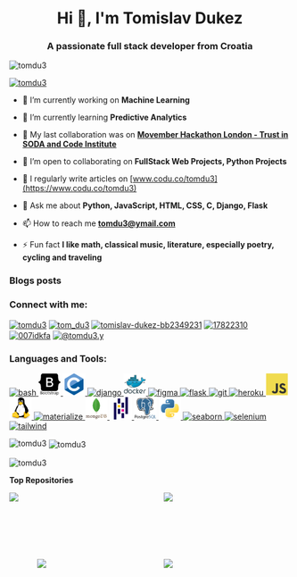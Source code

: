<h1 align="center">Hi 👋, I'm Tomislav Dukez</h1>
<h3 align="center">A passionate full stack developer from Croatia</h3>

<p align="left"> <img src="https://komarev.com/ghpvc/?username=tomdu3&label=Profile%20views&color=0e75b6&style=flat" alt="tomdu3" /> </p>

<p align="left"> <a href="https://github.com/ryo-ma/github-profile-trophy"><img src="https://github-profile-trophy.vercel.app/?username=tomdu3" alt="tomdu3" /></a> </p>

- 🔭 I’m currently working on **Machine Learning** 

- 🌱 I’m currently learning **Predictive Analytics**

- 👯 My last collaboration was on [**Movember Hackathon London - Trust in SODA and Code Institute**](https://www.linkedin.com/posts/trust-in-soda_movember-menshealth-codeinstitute-activity-7127572939738079233-u5jU?utm_source=share&utm_medium=member_desktop)

- 🤝 I’m open to collaborating on **FullStack Web Projects, Python Projects**

- 📝 I regularly write articles on [www.codu.co/tomdu3](https://www.codu.co/tomdu3)

- 💬 Ask me about **Python, JavaScript, HTML, CSS, C, Django, Flask**

- 📫 How to reach me **tomdu3@ymail.com**

- ⚡ Fun fact **I like math, classical music, literature, especially poetry, cycling and traveling**

### Blogs posts
<!-- BLOG-POST-LIST:START -->
<!-- BLOG-POST-LIST:END -->

<h3 align="left">Connect with me:</h3>
<p align="left">
<a href="https://codepen.io/tomdu3" target="blank"><img align="center" src="https://raw.githubusercontent.com/rahuldkjain/github-profile-readme-generator/master/src/images/icons/Social/codepen.svg" alt="tomdu3" height="30" width="40" /></a>
<a href="https://twitter.com/tom_du3" target="blank"><img align="center" src="https://raw.githubusercontent.com/rahuldkjain/github-profile-readme-generator/master/src/images/icons/Social/twitter.svg" alt="tom_du3" height="30" width="40" /></a>
<a href="https://linkedin.com/in/tomislav-dukez-bb2349231" target="blank"><img align="center" src="https://raw.githubusercontent.com/rahuldkjain/github-profile-readme-generator/master/src/images/icons/Social/linked-in-alt.svg" alt="tomislav-dukez-bb2349231" height="30" width="40" /></a>
<a href="https://stackoverflow.com/users/17822310" target="blank"><img align="center" src="https://raw.githubusercontent.com/rahuldkjain/github-profile-readme-generator/master/src/images/icons/Social/stack-overflow.svg" alt="17822310" height="30" width="40" /></a>
<a href="https://instagram.com/007idkfa" target="blank"><img align="center" src="https://raw.githubusercontent.com/rahuldkjain/github-profile-readme-generator/master/src/images/icons/Social/instagram.svg" alt="007idkfa" height="30" width="40" /></a>
<a href="https://medium.com/@tomdu3.y" target="blank"><img align="center" src="https://raw.githubusercontent.com/rahuldkjain/github-profile-readme-generator/master/src/images/icons/Social/medium.svg" alt="@tomdu3.y" height="30" width="40" /></a>
</p>

<h3 align="left">Languages and Tools:</h3>
<p align="left"> <a href="https://www.gnu.org/software/bash/" target="_blank" rel="noreferrer"> <img src="https://www.vectorlogo.zone/logos/gnu_bash/gnu_bash-icon.svg" alt="bash" width="40" height="40"/> </a> <a href="https://getbootstrap.com" target="_blank" rel="noreferrer"> <img src="https://raw.githubusercontent.com/devicons/devicon/master/icons/bootstrap/bootstrap-plain-wordmark.svg" alt="bootstrap" width="40" height="40"/> </a> <a href="https://www.cprogramming.com/" target="_blank" rel="noreferrer"> <img src="https://raw.githubusercontent.com/devicons/devicon/master/icons/c/c-original.svg" alt="c" width="40" height="40"/> </a> <a href="https://www.djangoproject.com/" target="_blank" rel="noreferrer"> <img src="https://cdn.worldvectorlogo.com/logos/django.svg" alt="django" width="40" height="40"/> </a> <a href="https://www.docker.com/" target="_blank" rel="noreferrer"> <img src="https://raw.githubusercontent.com/devicons/devicon/master/icons/docker/docker-original-wordmark.svg" alt="docker" width="40" height="40"/> </a> <a href="https://www.figma.com/" target="_blank" rel="noreferrer"> <img src="https://www.vectorlogo.zone/logos/figma/figma-icon.svg" alt="figma" width="40" height="40"/> </a> <a href="https://flask.palletsprojects.com/" target="_blank" rel="noreferrer"> <img src="https://www.vectorlogo.zone/logos/pocoo_flask/pocoo_flask-icon.svg" alt="flask" width="40" height="40"/> </a> <a href="https://git-scm.com/" target="_blank" rel="noreferrer"> <img src="https://www.vectorlogo.zone/logos/git-scm/git-scm-icon.svg" alt="git" width="40" height="40"/> </a> <a href="https://heroku.com" target="_blank" rel="noreferrer"> <img src="https://www.vectorlogo.zone/logos/heroku/heroku-icon.svg" alt="heroku" width="40" height="40"/> </a> <a href="https://developer.mozilla.org/en-US/docs/Web/JavaScript" target="_blank" rel="noreferrer"> <img src="https://raw.githubusercontent.com/devicons/devicon/master/icons/javascript/javascript-original.svg" alt="javascript" width="40" height="40"/> </a> <a href="https://www.linux.org/" target="_blank" rel="noreferrer"> <img src="https://raw.githubusercontent.com/devicons/devicon/master/icons/linux/linux-original.svg" alt="linux" width="40" height="40"/> </a> <a href="https://materializecss.com/" target="_blank" rel="noreferrer"> <img src="https://raw.githubusercontent.com/prplx/svg-logos/5585531d45d294869c4eaab4d7cf2e9c167710a9/svg/materialize.svg" alt="materialize" width="40" height="40"/> </a> <a href="https://www.mongodb.com/" target="_blank" rel="noreferrer"> <img src="https://raw.githubusercontent.com/devicons/devicon/master/icons/mongodb/mongodb-original-wordmark.svg" alt="mongodb" width="40" height="40"/> </a> <a href="https://pandas.pydata.org/" target="_blank" rel="noreferrer"> <img src="https://raw.githubusercontent.com/devicons/devicon/2ae2a900d2f041da66e950e4d48052658d850630/icons/pandas/pandas-original.svg" alt="pandas" width="40" height="40"/> </a> <a href="https://www.postgresql.org" target="_blank" rel="noreferrer"> <img src="https://raw.githubusercontent.com/devicons/devicon/master/icons/postgresql/postgresql-original-wordmark.svg" alt="postgresql" width="40" height="40"/> </a> <a href="https://www.python.org" target="_blank" rel="noreferrer"> <img src="https://raw.githubusercontent.com/devicons/devicon/master/icons/python/python-original.svg" alt="python" width="40" height="40"/> </a> <a href="https://seaborn.pydata.org/" target="_blank" rel="noreferrer"> <img src="https://seaborn.pydata.org/_images/logo-mark-lightbg.svg" alt="seaborn" width="40" height="40"/> </a> <a href="https://www.selenium.dev" target="_blank" rel="noreferrer"> <img src="https://raw.githubusercontent.com/detain/svg-logos/780f25886640cef088af994181646db2f6b1a3f8/svg/selenium-logo.svg" alt="selenium" width="40" height="40"/> </a> <a href="https://tailwindcss.com/" target="_blank" rel="noreferrer"> <img src="https://www.vectorlogo.zone/logos/tailwindcss/tailwindcss-icon.svg" alt="tailwind" width="40" height="40"/> </a> </p>

<p><img align="left" src="https://github-readme-stats.vercel.app/api/top-langs?username=tomdu3&show_icons=true&locale=en&layout=compact" alt="tomdu3" /></p>

<p>&nbsp;<img align="center" src="https://github-readme-stats.vercel.app/api?username=tomdu3&show_icons=true&locale=en" alt="tomdu3" /></p>

<p><img align="center" src="https://github-readme-streak-stats.herokuapp.com/?user=tomdu3&" alt="tomdu3" /></p>


<b>Top Repositories</b>

<div width="100%" align="center"><a href="https://github.com/tomdu3/books-for-life" align="left"><img align="left" width="45%" src="https://github-readme-stats.vercel.app/api/pin/?username=tomdu3&repo=books-for-life&title_color=ef4444&text_color=ffffff&icon_color=0891b2&bg_color=1c1917&hide_border=true&locale=en" /></a><a href="https://github.com/tomdu3/smiley-memories" align="right"><img align="right" width="45%" src="https://github-readme-stats.vercel.app/api/pin/?username=tomdu3&repo=smiley-memories&title_color=ef4444&text_color=ffffff&icon_color=0891b2&bg_color=1c1917&hide_border=true&locale=en" /></a></div><br /><br /><br /><br /><br /><br /><br />

<div width="100%" align="center"><a href="https://github.com/tomdu3/brain-tumor-detector" align="right"><img align="right" width="45%" src="https://github-readme-stats.vercel.app/api/pin/?username=tomdu3&repo=brain-tumor-detector&title_color=ef4444&text_color=ffffff&icon_color=0891b2&bg_color=1c1917&hide_border=true&locale=en"/></a><a href="https://github.com/tomdu3/Hackteam-6" align="right"><img align="right" width="45%" src="https://github-readme-stats.vercel.app/api/pin/?username=tomdu3&repo=Hackteam-6&title_color=ef4444&text_color=ffffff&icon_color=0891b2&bg_color=1c1917&hide_border=true&locale=en" /></a></div>

